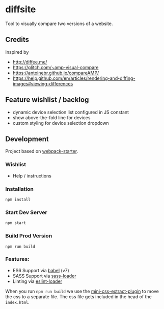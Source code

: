 # diffsite
Tool to visually compare two versions of a website.

## Credits
Inspired by
- http://diffee.me/
- https://glitch.com/~amp-visual-compare
- https://antoinebr.github.io/compareAMP/
- https://help.github.com/en/articles/rendering-and-diffing-images#viewing-differences

## Feature wishlist / backlog
- dynamic device selection list configured in JS constant
- show above-the-fold line for devices
- custom styling for device selection dropdown

## Development
Project based on [webpack-starter](https://github.com/wbkd/webpack-starter).

### Wishlist
- Help / instructions

### Installation

```
npm install
```

### Start Dev Server

```
npm start
```

### Build Prod Version

```
npm run build
```

### Features:

* ES6 Support via [babel](https://babeljs.io/) (v7)
* SASS Support via [sass-loader](https://github.com/jtangelder/sass-loader)
* Linting via [eslint-loader](https://github.com/MoOx/eslint-loader)

When you run `npm run build` we use the [mini-css-extract-plugin](https://github.com/webpack-contrib/mini-css-extract-plugin) to move the css to a separate file. The css file gets included in the head of the `index.html`.
